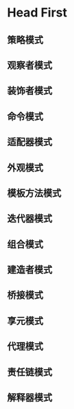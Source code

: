 # Head First

## 策略模式

## 观察者模式

## 装饰者模式

## 命令模式

## 适配器模式

## 外观模式

## 模板方法模式

## 迭代器模式

## 组合模式

## 建造者模式

## 桥接模式

## 享元模式

## 代理模式

## 责任链模式

## 解释器模式
